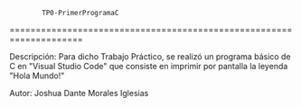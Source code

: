 			TP0-PrimerProgramaC
====================================================================

Descripción: 	Para dicho Trabajo Práctico, se realizó un programa
		básico de C en "Visual Studio Code" que consiste en
		imprimir por pantalla la leyenda "Hola Mundo!"


Autor:		Joshua Dante Morales Iglesias
